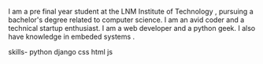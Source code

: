 I am a pre final year student at the LNM Institute of Technology ,
pursuing a bachelor's degree related to computer science.
I am an avid coder and a technical startup enthusiast. 
I am a web developer and a python geek.
I also have knowledge in embeded systems .

skills-
python
django
css
html
js
